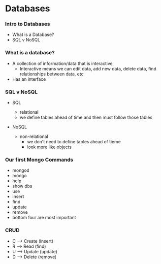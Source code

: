 # Databases

### Intro to Databases
* What is a Database?
* SQL v NoSQL

### What is a database?
* A collection of information/data that is interactive
  *  Interactive means we can edit data, add new data, delete data, find relationships between data, etc
*  Has an interface

### SQL v NoSQL
* SQL
  *  relational
  *  we define tables ahead of time and then must follow those tables
  
* NoSQL
  * non-relational
    * we don't need to define tables ahead of tieme
    * look more like objects

### Our first Mongo Commands
* mongod
* mongo
* help 
* show dbs
* use
* insert
* find
* update
* remove
* bottom four are most important
  
 
### CRUD
* C --> Create (insert)
* R --> Read (find)
* U --> Update (update)
* D --> Delete (remove)

